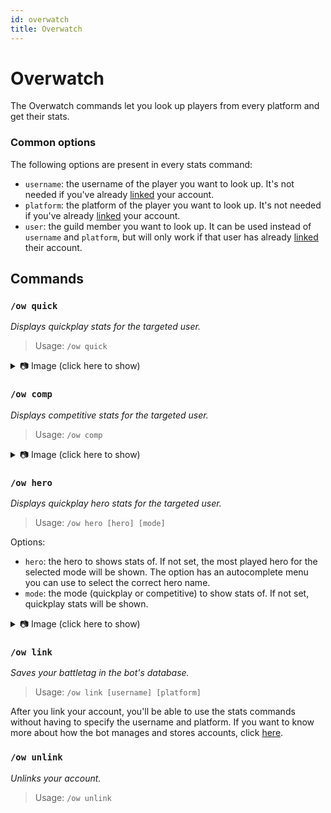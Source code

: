 ```yaml
---
id: overwatch
title: Overwatch
---
```


# Overwatch

The Overwatch commands let you look up players from every platform and get their stats.

### Common options

The following options are present in every stats command:

- `username`: the username of the player you want to look up. It's not needed if you've already [linked](#ow-link) your account.
- `platform`: the platform of the player you want to look up. It's not needed if you've already [linked](#ow-link) your account.
- `user`: the guild member you want to look up. It can be used instead of `username` and `platform`, but will only work if that user has already [linked](#ow-link) their account.

## Commands

### `/ow quick`

_Displays quickplay stats for the targeted user._  

> Usage: `/ow quick`

<details>
<summary>📷 Image (click here to show)</summary>

![/ow quick example](/img/commands/overwatch/ow-quick.jpg)

</details>

### `/ow comp`

_Displays competitive stats for the targeted user._

> Usage: `/ow comp`

<details>
<summary>📷 Image (click here to show)</summary>

![/ow comp example](/img/commands/overwatch/ow-comp.jpg)

</details>

### `/ow hero`

_Displays quickplay hero stats for the targeted user._

> Usage: `/ow hero [hero] [mode]`

Options:
- `hero`: the hero to shows stats of. If not set, the most played hero for the selected mode will be shown. The option has an autocomplete menu you can use to select the correct hero name.
- `mode`: the mode (quickplay or competitive) to show stats of. If not set, quickplay stats will be shown.

<details>
<summary>📷 Image (click here to show)</summary>

![/ow hero example](/img/commands/overwatch/ow-hero.jpg)

</details>

### `/ow link`

_Saves your battletag in the bot's database._

> Usage: `/ow link [username] [platform]`

After you link your account, you'll be able to use the stats commands without having to specify the username and platform.
If you want to know more about how the bot manages and stores accounts, click [here](../stored_data).

### `/ow unlink`

_Unlinks your account._

> Usage: `/ow unlink`
